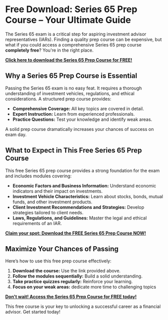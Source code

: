 # Free Download: Series 65 Prep Course – Your Ultimate Guide

The Series 65 exam is a critical step for aspiring investment advisor representatives (IARs). Finding a quality prep course can be expensive, but what if you could access a comprehensive Series 65 prep course **completely free**? You're in the right place.

[**Click here to download the Series 65 Prep Course for FREE!**](https://udemywork.com/series-65-prep-course)

## Why a Series 65 Prep Course is Essential

Passing the Series 65 exam is no easy feat. It requires a thorough understanding of investment vehicles, regulations, and ethical considerations. A structured prep course provides:

*   **Comprehensive Coverage:** All key topics are covered in detail.
*   **Expert Instruction:** Learn from experienced professionals.
*   **Practice Questions:** Test your knowledge and identify weak areas.

A solid prep course dramatically increases your chances of success on exam day.

## What to Expect in This Free Series 65 Prep Course

This free Series 65 prep course provides a strong foundation for the exam and includes modules covering:

*   **Economic Factors and Business Information:** Understand economic indicators and their impact on investments.
*   **Investment Vehicle Characteristics:** Learn about stocks, bonds, mutual funds, and other investment products.
*   **Client Investment Recommendations and Strategies:** Develop strategies tailored to client needs.
*   **Laws, Regulations, and Guidelines:** Master the legal and ethical requirements of an IAR.

[**Claim your spot: Download the FREE Series 65 Prep Course NOW!**](https://udemywork.com/series-65-prep-course)

## Maximize Your Chances of Passing

Here’s how to use this free prep course effectively:

1.  **Download the course:** Use the link provided above.
2.  **Follow the modules sequentially:** Build a solid understanding.
3.  **Take practice quizzes regularly:** Reinforce your learning.
4.  **Focus on your weak areas:** dedicate more time to challenging topics

[**Don't wait! Access the Series 65 Prep Course for FREE today!**](https://udemywork.com/series-65-prep-course)

This free course is your key to unlocking a successful career as a financial advisor. Get started today!
